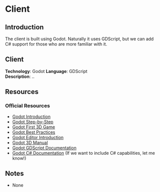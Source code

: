 # Client
## Introduction
The client is built using Godot. Naturally it uses GDScript, but we can add C# support for those who are more familiar with it.

## Client
**Technology**: Godot 
**Language**: GDScript  
**Description**: ..

## Resources
### Official Resources
- [Godot Introduction](https://docs.godotengine.org/en/stable/getting_started/introduction/index.html)
- [Godot Step-by-Step](https://docs.godotengine.org/en/stable/getting_started/step_by_step/index.html)
- [Godot First 3D Game](https://docs.godotengine.org/en/stable/getting_started/first_3d_game/index.html)
- [Godot Best Practices](https://docs.godotengine.org/en/stable/tutorials/best_practices/index.html)
- [Godot Editor Introduction](https://docs.godotengine.org/en/stable/tutorials/editor/index.html)
- [Godot 3D Manual](https://docs.godotengine.org/en/stable/tutorials/3d/index.html)
- [Godot GDScript Documentation](https://docs.godotengine.org/en/stable/tutorials/scripting/gdscript/index.html)
- [Godot C# Documentation](https://docs.godotengine.org/en/stable/tutorials/scripting/c_sharp/index.html) (If we want to include C# capabilities, let me know!)


## Notes
- None